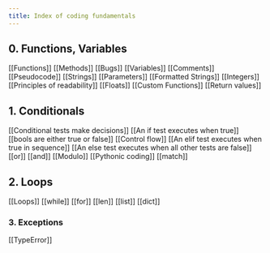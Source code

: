 ```yaml
---
title: Index of coding fundamentals
---
```


## 0. Functions, Variables

[[Functions]]
[[Methods]]
[[Bugs]]
[[Variables]] 
[[Comments]]
[[Pseudocode]]
[[Strings]]
[[Parameters]]
[[Formatted Strings]]
[[Integers]]
[[Principles of readability]]
[[Floats]]
[[Custom Functions]]
[[Return values]]

## 1. Conditionals

[[Conditional tests make decisions]]
[[An if test executes when true]]
[[bools are either true or false]]
[[Control flow]] 
[[An elif test executes when true in sequence]]
[[An else test executes when all other tests are false]]
[[or]]
[[and]]
[[Modulo]]
[[Pythonic coding]]
[[match]]

## 2. Loops

[[Loops]]
[[while]]
[[for]]
[[len]]
[[list]]
[[dict]]

### 3. Exceptions

[[TypeError]]